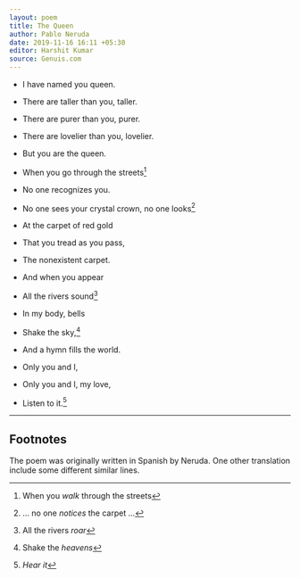 ```yaml
---
layout: poem
title: The Queen
author: Pablo Neruda
date: 2019-11-16 16:11 +05:30
editor: Harshit Kumar
source: Genuis.com
---
```


- I have named you queen.
- There are taller than you, taller.
- There are purer than you, purer.
- There are lovelier than you, lovelier.
- But you are the queen.

- When you go through the streets[^fn1]
- No one recognizes you.
- No one sees your crystal crown, no one looks[^fn2]
- At the carpet of red gold
- That you tread as you pass,
- The nonexistent carpet.

- And when you appear
- All the rivers sound[^fn3]
- In my body, bells
- Shake the sky,[^fn4]
- And a hymn fills the world.

- Only you and I,
- Only you and I, my love,
- Listen to it.[^fn5]

---

## Footnotes

The poem was originally written in Spanish by Neruda. One other translation include some different similar lines.

[^fn1]: When you *walk* through the streets

[^fn2]: ... no one *notices* the carpet ...

[^fn3]: All the rivers *roar*

[^fn4]: Shake the *heavens*

[^fn5]: *Hear it*
